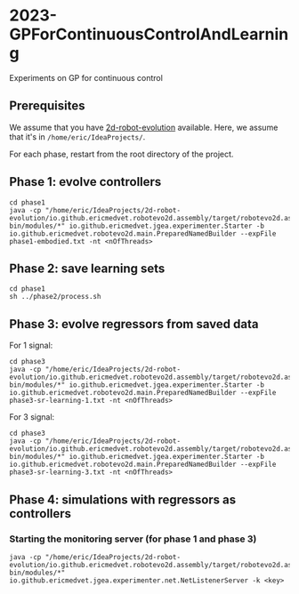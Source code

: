 # 2023-GPForContinuousControlAndLearning
Experiments on GP for continuous control

## Prerequisites

We assume that you have [2d-robot-evolution](https://github.com/ericmedvet/2d-robot-evolution) available.
Here, we assume that it's in `/home/eric/IdeaProjects/`.

For each phase, restart from the root directory of the project. 

## Phase 1: evolve controllers

```shell
cd phase1
java -cp "/home/eric/IdeaProjects/2d-robot-evolution/io.github.ericmedvet.robotevo2d.assembly/target/robotevo2d.assembly-bin/modules/*" io.github.ericmedvet.jgea.experimenter.Starter -b io.github.ericmedvet.robotevo2d.main.PreparedNamedBuilder --expFile phase1-embodied.txt -nt <nOfThreads>
```

## Phase 2: save learning sets

```shell
cd phase1
sh ../phase2/process.sh
```

## Phase 3: evolve regressors from saved data

For 1 signal:
```shell
cd phase3
java -cp "/home/eric/IdeaProjects/2d-robot-evolution/io.github.ericmedvet.robotevo2d.assembly/target/robotevo2d.assembly-bin/modules/*" io.github.ericmedvet.jgea.experimenter.Starter -b io.github.ericmedvet.robotevo2d.main.PreparedNamedBuilder --expFile phase3-sr-learning-1.txt -nt <nOfThreads>
```

For 3 signal:
```shell
cd phase3
java -cp "/home/eric/IdeaProjects/2d-robot-evolution/io.github.ericmedvet.robotevo2d.assembly/target/robotevo2d.assembly-bin/modules/*" io.github.ericmedvet.jgea.experimenter.Starter -b io.github.ericmedvet.robotevo2d.main.PreparedNamedBuilder --expFile phase3-sr-learning-3.txt -nt <nOfThreads>
```

## Phase 4: simulations with regressors as controllers

### Starting the monitoring server (for phase 1 and phase 3)

```shell
java -cp "/home/eric/IdeaProjects/2d-robot-evolution/io.github.ericmedvet.robotevo2d.assembly/target/robotevo2d.assembly-bin/modules/*" io.github.ericmedvet.jgea.experimenter.net.NetListenerServer -k <key>
```

